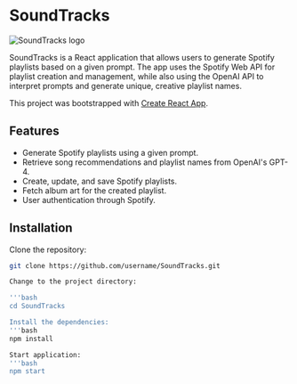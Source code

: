 # SoundTracks
![SoundTracks logo](./djboticon.png)

SoundTracks is a React application that allows users to generate Spotify playlists based on a given prompt. The app uses the Spotify Web API for playlist creation and management, while also using the OpenAI API to interpret prompts and generate unique, creative playlist names.

This project was bootstrapped with [Create React App](https://github.com/facebook/create-react-app).

## Features
- Generate Spotify playlists using a given prompt.
- Retrieve song recommendations and playlist names from OpenAI's GPT-4.
- Create, update, and save Spotify playlists.
- Fetch album art for the created playlist.
- User authentication through Spotify.

## Installation

Clone the repository:
```bash
git clone https://github.com/username/SoundTracks.git

Change to the project directory:

'''bash
cd SoundTracks

Install the dependencies:
'''bash
npm install

Start application:
'''bash
npm start
